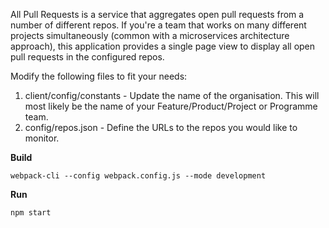 All Pull Requests is a service that aggregates open pull requests from a number of different repos.
If you're a team that works on many different projects simultaneously (common with a microservices architecture approach), this application provides a single page view to display all open pull requests in the configured repos.

Modify the following files to fit your needs:
1. client/config/constants - Update the name of the organisation. This will most likely be the name of your Feature/Product/Project or Programme team.
2. config/repos.json - Define the URLs to the repos you would like to monitor.

**Build**

`webpack-cli --config webpack.config.js --mode development`


**Run**

`npm start`

